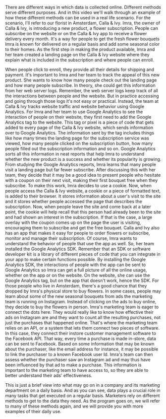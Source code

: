 
There are different ways in which data is collected online. Different methods serve different purposes. And in this video we'll walk through an example of how these different methods can be used in a real life scenario. For the scenario, I'll refer to our florist in Amsterdam, Calla & Ivy. Imra, the owner of Calla & Ivy, is introducing a new product, a flower subscription. People can subscribe on the website or on the Calla & Ivy app to receive a flower delivery every month. It's a way for people to get the fresh flower bouquets Imra is known for delivered on a regular basis and add some seasonal color to their homes. As the first step in making the product available, Imra and her team created a landing page on the Calla & Ivy website where they explain what is included in the subscription and where people can enroll.

When people click to enroll, they provide all their details for shipping and payment. It's important to Imra and her team to track the appeal of this new product. She wants to know how many people check out the landing page and how many people subscribe. In theory, she could get this information from her web server logs. Remember, the web server logs keep track of all the interactions between people and the website. But in practice accessing and going through those logs it's not easy or practical. Instead, the team at Calla & Ivy tracks website traffic and website behavior using Google Analytics. For Imra and her team to use Google Analytics to see the interaction of people on their website, they first need to add the Google Analytics tag to the website. This tag or pixel is a piece of code that gets added to every page of the Calla & Ivy website, which sends information over to Google Analytics. The information sent by the tag includes things like how many times the landing page for the subscription service was viewed, how many people clicked on the subscription button, how many people filled out the subscription information and so on. Google Analytics sorts all this information in neat reports that help Imra to understand whether the new product is a success and whether its popularity is growing. From studying the Google Analytics reports, Imra learns that many people visit a landing page but far fewer subscribe. After discussing this with her team, they decide that it may be a good idea to present people who hesitate with a coupon on their next visit, making their first bouquet free when they subscribe. To make this work, Imra decides to use a cookie. Now, when people access the Calla & Ivy website, a cookie or a piece of formatted text, is added to their browser. It stores information about a user's visit to the site and it stores whether people accessed the page that describes the subscription. Now, when people leave the site and come back at a later point, the cookie will help recall that this person had already been to the site and had shown an interest in the subscription. If that is the case, a large overlay with the coupon comes up on the page the user is visiting, encouraging them to subscribe and get the free bouquet. Calla and Ivy also has an app that makes it easy for people to order flowers or subscribe, monitor and manage their subscription. Of course, Imra wants to understand the behavior of people that use the app as well. So, her team installed the Google Analytics SDK. Remember that an SDK or software developer kit is a library of different pieces of code that you can integrate in your app to make certain functions possible. By installing the Google Analytics SDK, the interactions of people with the app can be sent to Google Analytics so Imra can get a full picture of all the online usage, whether on the app or on the website. On the website, she can use the Google Analytics tag, but on the app that doesn't work, hence the SDK. For those people who live in Amsterdam, there's a good chance that they dropped by Imra's physical store to buy flowers. In some cases, people may learn about some of the new seasonal bouquets from ads the marketing team is running on Instagram. Instead of clicking on the ads to buy online, they decide to buy the flowers in person. Imra's marketing team is eager to connect the dots here. They would really like to know how effective their ads on Instagram are and they want to count all the resulting purchases, not just the purchases that happened online. That's where the marketing team relies on an API, or a system that lets them connect two pieces of software. In this case, they connect their instore customer management software to the Facebook API. That way, every time a purchase is made in-store, data can be sent to Facebook. Based on some information that may be known about the purchaser, like the email address for instance, it may be possible to link the purchaser to a known Facebook user Id. Imra's team can then assess whether the purchaser saw an Instagram ad and may thus have been influenced by that ad to make a purchase. This information is important to the marketing team to have access to, so they are able to better understand their ads' effectiveness.

This is just a brief view into what may go on in a company and its marketing department on a daily basis. And as you can see, data plays a crucial role in many tasks that get executed on a regular basis. Marketers rely on different methods to get to the data they need. As the program goes on, we will refer to many of these methods again, and we will provide you with more examples of their daily use.
